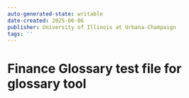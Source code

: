 ```yaml
---
auto-generated-state: writable
date-created: 2025-06-06
publisher: University of Illinois at Urbana-Champaign
tags: ''
---
```


# Finance Glossary test file for glossary tool

